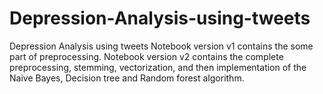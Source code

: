 # Depression-Analysis-using-tweets
Depression Analysis using tweets
Notebook version  v1 contains the some part of preprocessing.
Notebook version v2 contains the complete preprocessing, stemming, vectorization, and then implementation of the Naive Bayes, Decision tree and Random forest algorithm. 
 

